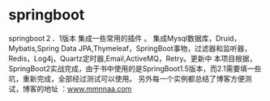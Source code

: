 # springboot
springboot２．1版本 集成一些常用的插件 。 集成Mysql数据库，Druid，Mybatis,Spring Data JPA,Thymeleaf，SpringBoot事物，过滤器和监听器，Redis，Log4j，Quartz定时器,Email,ActiveMQ，Retry。更新中
本项目根据，SpringBoot2实战完成，由于书中使用的是SpringBoot1.5版本，而2.1需要填一些坑，重新完成，全部经过测试可以使用。
另外每一个实例都总结了博客方便测试，博客的地址 ：www.mmnnaa.com

